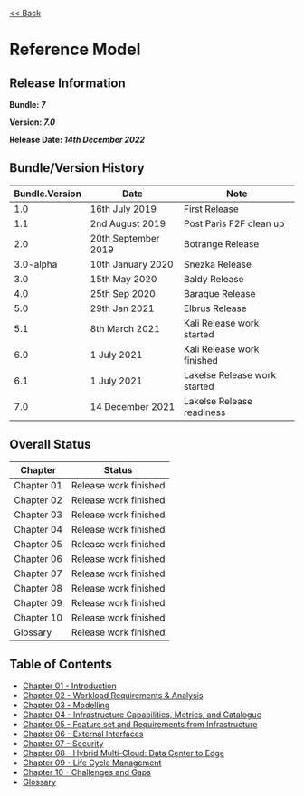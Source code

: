 [<< Back](https://cntt-n.github.io/CNTT/)
# Reference Model

## Release Information
**Bundle: _7_**

**Version: _7.0_**

**Release Date: _14th December 2022_**

## Bundle/Version History

| Bundle.Version    | Date                  | Note
| ---               | ---                   | ---                        |
| 1.0               | 16th July 2019        | First Release              |
| 1.1               | 2nd August 2019       | Post Paris F2F clean up    |
| 2.0               | 20th September 2019   | Botrange Release           |
| 3.0-alpha         | 10th January 2020     | Snezka Release             |
| 3.0               | 15th May 2020         | Baldy Release              |
| 4.0               | 25th Sep 2020         | Baraque Release            |
| 5.0               | 29th Jan 2021         | Elbrus Release             |
| 5.1               | 8th March 2021        | Kali Release work started  |
| 6.0               | 1 July 2021           | Kali Release work finished |
| 6.1               | 1 July 2021           | Lakelse Release work started |
| 7.0               | 14 December 2021      | Lakelse Release readiness |

## Overall Status

| Chapter | Status |
| --- | --- |
| Chapter 01 | Release work finished |
| Chapter 02 | Release work finished |
| Chapter 03 | Release work finished |
| Chapter 04 | Release work finished |
| Chapter 05 | Release work finished |
| Chapter 06 | Release work finished |
| Chapter 07 | Release work finished |
| Chapter 08 | Release work finished |
| Chapter 09 | Release work finished |
| Chapter 10 | Release work finished |
| Glossary   | Release work finished |

## Table of Contents
* [Chapter 01 - Introduction](chapters/chapter01.md)
* [Chapter 02 - Workload Requirements & Analysis](chapters/chapter02.md)
* [Chapter 03 - Modelling](chapters/chapter03.md)
* [Chapter 04 - Infrastructure Capabilities, Metrics, and Catalogue](chapters/chapter04.md)
* [Chapter 05 - Feature set and Requirements from Infrastructure](chapters/chapter05.md)
* [Chapter 06 - External Interfaces](chapters/chapter06.md)
* [Chapter 07 - Security](chapters/chapter07.md)
* [Chapter 08 - Hybrid Multi-Cloud: Data Center to Edge](chapters/chapter08.md)
* [Chapter 09 - Life Cycle Management](chapters/chapter09.md)
* [Chapter 10 - Challenges and Gaps](chapters/chapter10.md)
* [Glossary](../common/glossary.md)
